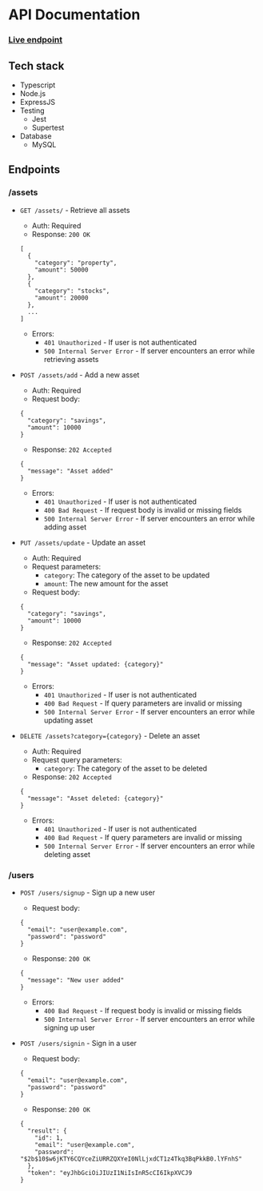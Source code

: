 # API Documentation 
### [Live endpoint](https://typescript-express-api.vercel.app/)
## Tech stack
* Typescript
* Node.js
* ExpressJS
* Testing
  * Jest
  * Supertest
* Database
  * MySQL


## Endpoints
### /assets
* `GET /assets/` - Retrieve all assets
  * Auth: Required
  * Response: `200 OK`
  ```
  [
    {
      "category": "property",
      "amount": 50000
    },
    {
      "category": "stocks",
      "amount": 20000
    },
    ...
  ]
  ```
  * Errors: 
    * `401 Unauthorized` - If user is not authenticated
    * `500 Internal Server Error` - If server encounters an error while retrieving assets

* `POST /assets/add` - Add a new asset
  * Auth: Required
  * Request body:
  ```
  {
    "category": "savings",
    "amount": 10000
  }
  ```
  * Response: `202 Accepted`
  ```
  {
    "message": "Asset added"
  }
  ```
  * Errors:
    * `401 Unauthorized` - If user is not authenticated
    * `400 Bad Request` - If request body is invalid or missing fields
    * `500 Internal Server Error` - If server encounters an error while adding asset

* `PUT /assets/update` - Update an asset
  * Auth: Required
  * Request parameters:
    * `category`: The category of the asset to be updated
    * `amount`: The new amount for the asset
  * Request body:
  ```
  {
    "category": "savings",
    "amount": 10000
  }
  ```
  * Response: `202 Accepted`
  ```
  {
    "message": "Asset updated: {category}"
  }
  ```
  * Errors:
    * `401 Unauthorized` - If user is not authenticated
    * `400 Bad Request` - If query parameters are invalid or missing
    * `500 Internal Server Error` - If server encounters an error while updating asset

* `DELETE /assets?category={category}` - Delete an asset
  * Auth: Required
  * Request query parameters:
    * `category`: The category of the asset to be deleted
  * Response: `202 Accepted`
  ```
  {
    "message": "Asset deleted: {category}"
  }
  ```
  * Errors:
    * `401 Unauthorized` - If user is not authenticated
    * `400 Bad Request` - If query parameters are invalid or missing
    * `500 Internal Server Error` - If server encounters an error while deleting asset

### /users
* `POST /users/signup` - Sign up a new user
  * Request body:
  ```
  {
    "email": "user@example.com",
    "password": "password"
  }
  ```
  * Response: `200 OK`
  ```
  {
    "message": "New user added"
  }
  ```
  * Errors:
    * `400 Bad Request` - If request body is invalid or missing fields
    * `500 Internal Server Error` - If server encounters an error while signing up user

* `POST /users/signin` - Sign in a user
  * Request body:
  ```
  {
    "email": "user@example.com",
    "password": "password"
  }
  ```
  * Response: `200 OK`
  ```
  {
    "result": {
      "id": 1,
      "email": "user@example.com",
      "password": "$2b$10$w6jKTY6CQYceZiURRZQXYeI0NlLjxdCT1z4Tkq3BqPkkB0.lYFnhS"
    },
    "token": "eyJhbGciOiJIUzI1NiIsInR5cCI6IkpXVCJ9
  }